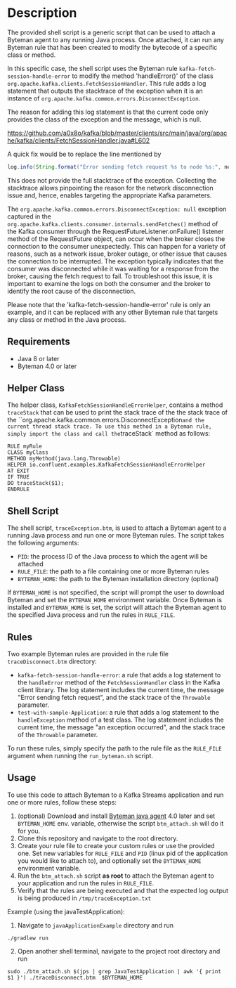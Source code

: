 # Description

The provided shell script is a generic script that can be used to attach a Byteman agent to any running Java process. Once attached, it can run any Byteman rule that has been created to modify the bytecode of a specific class or method.

In this specific case, the shell script uses the Byteman rule `kafka-fetch-session-handle-error` to modify the method 'handleError()' of the class `org.apache.kafka.clients.FetchSessionHandler`. This rule adds a log statement that outputs the stacktrace of the exception when it is an instance of `org.apache.kafka.common.errors.DisconnectException`.

The reason for adding this log statement is that the current code only provides the class of the exception and the message, which is null. 

https://github.com/a0x8o/kafka/blob/master/clients/src/main/java/org/apache/kafka/clients/FetchSessionHandler.java#L602

A quick fix would be to replace the line mentioned by

```java
log.info(String.format("Error sending fetch request %s to node %s:", nextMetadata, node), t);
```

This does not provide the full stacktrace of the exception. Collecting the stacktrace allows pinpointing the reason for the network disconnection issue and, hence, enables targeting the appropriate Kafka parameters.

The `org.apache.kafka.common.errors.DisconnectException: null` exception captured in the `org.apache.kafka.clients.consumer.internals.sendFetches()` method of the Kafka consumer through the RequestFutureListener.onFailure() listener method of the RequestFuture object, can occur when the broker closes the connection to the consumer unexpectedly. This can happen for a variety of reasons, such as a network issue, broker outage, or other issue that causes the connection to be interrupted. The exception typically indicates that the consumer was disconnected while it was waiting for a response from the broker, causing the fetch request to fail. To troubleshoot this issue, it is important to examine the logs on both the consumer and the broker to identify the root cause of the disconnection.

Please note that the 'kafka-fetch-session-handle-error' rule is only an example, and it can be replaced with any other Byteman rule that targets any class or method in the Java process.

## Requirements

- Java 8 or later
- Byteman 4.0 or later

## Helper Class

The helper class, `KafkaFetchSessionHandleErrorHelper`, contains a method `traceStack` that can be used to print the stack trace of the  the stack trace of the ``org.apache.kafka.common.errors.DisconnectException` and the current thread stack trace. To use this method in a Byteman rule, simply import the class and call the `traceStack` method as follows:

```
RULE myRule
CLASS myClass
METHOD myMethod(java.lang.Throwable)
HELPER io.confluent.examples.KafkaFetchSessionHandleErrorHelper
AT EXIT
IF TRUE
DO traceStack($1);
ENDRULE
```

## Shell Script

The shell script, `traceException.btm`, is used to attach a Byteman agent to a running Java process and run one or more Byteman rules. The script takes the following arguments:

- `PID`: the process ID of the Java process to which the agent will be attached
- `RULE_FILE`: the path to a file containing one or more Byteman rules
- `BYTEMAN_HOME`: the path to the Byteman installation directory (optional)

If `BYTEMAN_HOME` is not specified, the script will prompt the user to download Byteman and set the `BYTEMAN_HOME` environment variable. Once Byteman is installed and `BYTEMAN_HOME` is set, the script will attach the Byteman agent to the specified Java process and run the rules in `RULE_FILE`.

## Rules

Two example Byteman rules are provided in the rule file `traceDisconnect.btm` directory:

- `kafka-fetch-session-handle-error`: a rule that adds a log statement to the `handleError` method of the `FetchSessionHandler` class in the Kafka client library. The log statement includes the current time, the message "Error sending fetch request", and the stack trace of the `Throwable` parameter.
- `test-with-sample-Application`: a rule that adds a log statement to the `handleException` method of a test class. The log statement includes the current time, the message "an exception occurred", and the stack trace of the `Throwable` parameter.

To run these rules, simply specify the path to the rule file as the `RULE_FILE` argument when running the `run_byteman.sh` script.

## Usage

To use this code to attach Byteman to a Kafka Streams application and run one or more rules, follow these steps:

1. (optional) Download and install [Byteman java agent](https://downloads.jboss.org/byteman/4.0.20/byteman-download-4.0.20-bin.zip) 4.0 later and set `BYTEMAN_HOME` env. variable, otherwise the script `btm_attach.sh` will do it for you.
2. Clone this repository and navigate to the root directory.
3. Create your rule file to create your custom rules or use the provided one. Set new variables for `RULE_FILE`  and `PID`  (linux pid of the application you would like to attach to), and optionally set the `BYTEMAN_HOME` environment variable.
4. Run the `btm_attach.sh` script **as root** to attach the Byteman agent to your application and run the rules in `RULE_FILE`.
5. Verify that the rules are being executed and that the expected log output is being produced in `/tmp/traceException.txt`

Example (using the javaTestApplication): 

1. Navigate to `javaApplicationExample` directory and run 
```shell
./gradlew run

```
2. Open another shell terminal, navigate to the project root directory and run

```shell
sudo ./btm_attach.sh $(jps | grep JavaTestApplication | awk '{ print $1 }') ./traceDisconnect.btm  $BYTEMAN_HOME
```